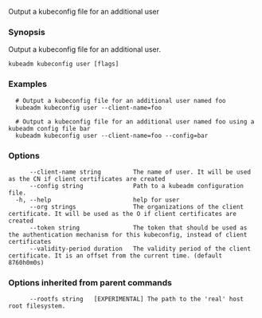 
Output a kubeconfig file for an additional user

### Synopsis

Output a kubeconfig file for an additional user.

```
kubeadm kubeconfig user [flags]
```

### Examples

```
  # Output a kubeconfig file for an additional user named foo
  kubeadm kubeconfig user --client-name=foo
  
  # Output a kubeconfig file for an additional user named foo using a kubeadm config file bar
  kubeadm kubeconfig user --client-name=foo --config=bar
```

### Options

```
      --client-name string         The name of user. It will be used as the CN if client certificates are created
      --config string              Path to a kubeadm configuration file.
  -h, --help                       help for user
      --org strings                The organizations of the client certificate. It will be used as the O if client certificates are created
      --token string               The token that should be used as the authentication mechanism for this kubeconfig, instead of client certificates
      --validity-period duration   The validity period of the client certificate. It is an offset from the current time. (default 8760h0m0s)
```

### Options inherited from parent commands

```
      --rootfs string   [EXPERIMENTAL] The path to the 'real' host root filesystem.
```

